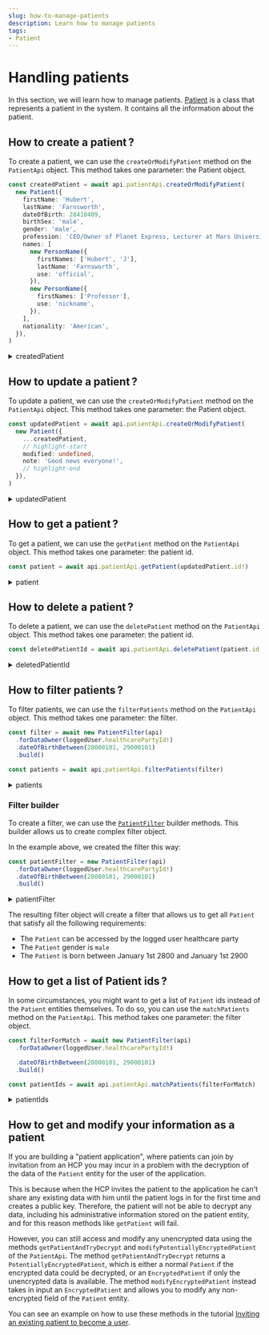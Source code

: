 ```yaml
---
slug: how-to-manage-patients
description: Learn how to manage patients
tags:
- Patient
---
```


# Handling patients

In this section, we will learn how to manage patients. [Patient](/{{sdk}}/references/classes/Patient) is a class that represents a patient in the system. It contains all the information about the patient.

## How to create a patient&#8239;?

To create a patient, we can use the `createOrModifyPatient` method on the `PatientApi` object. This method takes one parameter: the Patient object.

<!-- file://code-samples/{{sdk}}/how-to/patients/index.mts snippet:create a patient-->
```typescript
const createdPatient = await api.patientApi.createOrModifyPatient(
  new Patient({
    firstName: 'Hubert',
    lastName: 'Farnsworth',
    dateOfBirth: 28410409,
    birthSex: 'male',
    gender: 'male',
    profession: 'CEO/Owner of Planet Express, Lecturer at Mars University',
    names: [
      new PersonName({
        firstNames: ['Hubert', 'J'],
        lastName: 'Farnsworth',
        use: 'official',
      }),
      new PersonName({
        firstNames: ['Professor'],
        use: 'nickname',
      }),
    ],
    nationality: 'American',
  }),
)
```

<!-- output://code-samples/{{sdk}}/how-to/patients/createdPatient.txt -->
<details>
<summary>createdPatient</summary>

```json
{
  "id": "fb442885-0697-4803-903d-2f8d947bccd1",
  "languages": [],
  "active": true,
  "parameters": {},
  "rev": "1-a3873fcdbb72acc294023435519b214a",
  "created": 1679926559766,
  "modified": 1679926559766,
  "author": "f7ec463c-44b4-414e-9e7f-f2cc0967cc01",
  "responsible": "b16baab3-b6a3-42a0-b4b5-8dc8e00cc806",
  "firstName": "Hubert",
  "lastName": "Farnsworth",
  "dateOfBirth": 28410409,
  "profession": "CEO/Owner of Planet Express, Lecturer at Mars University",
  "nationality": "American",
  "identifiers": [],
  "labels": {},
  "codes": {},
  "names": [
    {
      "firstNames": [
        "Hubert",
        "J"
      ],
      "prefix": [],
      "suffix": [],
      "lastName": "Farnsworth",
      "use": "official"
    },
    {
      "firstNames": [
        "Professor"
      ],
      "prefix": [],
      "suffix": [],
      "use": "nickname"
    }
  ],
  "addresses": [],
  "gender": "male",
  "birthSex": "male",
  "mergedIds": {},
  "deactivationReason": "none",
  "personalStatus": "unknown",
  "partnerships": [],
  "patientHealthCareParties": [],
  "patientProfessions": [],
  "properties": {},
  "systemMetaData": {
    "hcPartyKeys": {},
    "privateKeyShamirPartitions": {},
    "aesExchangeKeys": {},
    "transferKeys": {},
    "encryptedSelf": "Yt6LWhGr9/fbyMCNvWd2p/EIExBcvxULXBTN8srkysQ=",
    "secretForeignKeys": [],
    "cryptedForeignKeys": {},
    "delegations": {
      "b16baab3-b6a3-42a0-b4b5-8dc8e00cc806": {}
    },
    "encryptionKeys": {
      "b16baab3-b6a3-42a0-b4b5-8dc8e00cc806": {}
    }
  }
}
```
</details>

## How to update a patient&#8239;?

To update a patient, we can use the `createOrModifyPatient` method on the `PatientApi` object. This method takes one parameter: the Patient object.

<!-- file://code-samples/{{sdk}}/how-to/patients/index.mts snippet:update a patient-->
```typescript
const updatedPatient = await api.patientApi.createOrModifyPatient(
  new Patient({
    ...createdPatient,
    // highlight-start
    modified: undefined,
    note: 'Good news everyone!',
    // highlight-end
  }),
)
```

<!-- output://code-samples/{{sdk}}/how-to/patients/updatedPatient.txt -->
<details>
<summary>updatedPatient</summary>

```json
{
  "id": "fb442885-0697-4803-903d-2f8d947bccd1",
  "languages": [],
  "active": true,
  "parameters": {},
  "rev": "2-081c23c9ca40ef5bbbb9915ebb9dd2d3",
  "created": 1679926559766,
  "modified": 1679926560030,
  "author": "f7ec463c-44b4-414e-9e7f-f2cc0967cc01",
  "responsible": "b16baab3-b6a3-42a0-b4b5-8dc8e00cc806",
  "firstName": "Hubert",
  "lastName": "Farnsworth",
  "dateOfBirth": 28410409,
  "profession": "CEO/Owner of Planet Express, Lecturer at Mars University",
  "note": "Good news everyone!",
  "nationality": "American",
  "identifiers": [],
  "labels": {},
  "codes": {},
  "names": [
    {
      "firstNames": [
        "Hubert",
        "J"
      ],
      "prefix": [],
      "suffix": [],
      "lastName": "Farnsworth",
      "use": "official"
    },
    {
      "firstNames": [
        "Professor"
      ],
      "prefix": [],
      "suffix": [],
      "use": "nickname"
    }
  ],
  "addresses": [],
  "gender": "male",
  "birthSex": "male",
  "mergedIds": {},
  "deactivationReason": "none",
  "personalStatus": "unknown",
  "partnerships": [],
  "patientHealthCareParties": [],
  "patientProfessions": [],
  "properties": {},
  "systemMetaData": {
    "hcPartyKeys": {},
    "privateKeyShamirPartitions": {},
    "aesExchangeKeys": {},
    "transferKeys": {},
    "encryptedSelf": "sxl//v+/2wVroXbDGGeet+PVTGR7jFrA8I4FaRAfsLdc73AM6cBiKyjO9Ik2ayai",
    "secretForeignKeys": [],
    "cryptedForeignKeys": {},
    "delegations": {
      "b16baab3-b6a3-42a0-b4b5-8dc8e00cc806": {}
    },
    "encryptionKeys": {
      "b16baab3-b6a3-42a0-b4b5-8dc8e00cc806": {}
    }
  }
}
```
</details>


## How to get a patient&#8239;?

To get a patient, we can use the `getPatient` method on the `PatientApi` object. This method takes one parameter: the patient id.

<!-- file://code-samples/{{sdk}}/how-to/patients/index.mts snippet:get a patient-->
```typescript
const patient = await api.patientApi.getPatient(updatedPatient.id!)
```

<!-- output://code-samples/{{sdk}}/how-to/patients/patient.txt -->
<details>
<summary>patient</summary>

```json
{
  "id": "fb442885-0697-4803-903d-2f8d947bccd1",
  "languages": [],
  "active": true,
  "parameters": {},
  "rev": "2-081c23c9ca40ef5bbbb9915ebb9dd2d3",
  "created": 1679926559766,
  "modified": 1679926560030,
  "author": "f7ec463c-44b4-414e-9e7f-f2cc0967cc01",
  "responsible": "b16baab3-b6a3-42a0-b4b5-8dc8e00cc806",
  "firstName": "Hubert",
  "lastName": "Farnsworth",
  "dateOfBirth": 28410409,
  "profession": "CEO/Owner of Planet Express, Lecturer at Mars University",
  "note": "Good news everyone!",
  "nationality": "American",
  "identifiers": [],
  "labels": {},
  "codes": {},
  "names": [
    {
      "firstNames": [
        "Hubert",
        "J"
      ],
      "prefix": [],
      "suffix": [],
      "lastName": "Farnsworth",
      "use": "official"
    },
    {
      "firstNames": [
        "Professor"
      ],
      "prefix": [],
      "suffix": [],
      "use": "nickname"
    }
  ],
  "addresses": [],
  "gender": "male",
  "birthSex": "male",
  "mergedIds": {},
  "deactivationReason": "none",
  "personalStatus": "unknown",
  "partnerships": [],
  "patientHealthCareParties": [],
  "patientProfessions": [],
  "properties": {},
  "systemMetaData": {
    "hcPartyKeys": {},
    "privateKeyShamirPartitions": {},
    "aesExchangeKeys": {},
    "transferKeys": {},
    "encryptedSelf": "sxl//v+/2wVroXbDGGeet+PVTGR7jFrA8I4FaRAfsLdc73AM6cBiKyjO9Ik2ayai",
    "secretForeignKeys": [],
    "cryptedForeignKeys": {},
    "delegations": {
      "b16baab3-b6a3-42a0-b4b5-8dc8e00cc806": {}
    },
    "encryptionKeys": {
      "b16baab3-b6a3-42a0-b4b5-8dc8e00cc806": {}
    }
  }
}
```
</details>


## How to delete a patient&#8239;?

To delete a patient, we can use the `deletePatient` method on the `PatientApi` object. This method takes one parameter: the patient id.

<!-- file://code-samples/{{sdk}}/how-to/patients/index.mts snippet:delete a patient-->
```typescript
const deletedPatientId = await api.patientApi.deletePatient(patient.id!)
```

<!-- output://code-samples/{{sdk}}/how-to/patients/deletedPatientId.txt -->
<details>
<summary>deletedPatientId</summary>

```text
fb442885-0697-4803-903d-2f8d947bccd1
```
</details>

## How to filter patients&#8239;?

To filter patients, we can use the `filterPatients` method on the `PatientApi` object. This method takes one parameter: the filter.

<!-- file://code-samples/{{sdk}}/how-to/patients/index.mts snippet:get a list of patient-->
```typescript
const filter = await new PatientFilter(api)
  .forDataOwner(loggedUser.healthcarePartyId!)
  .dateOfBirthBetween(28000101, 29000101)
  .build()

const patients = await api.patientApi.filterPatients(filter)
```

<!-- output://code-samples/{{sdk}}/how-to/patients/patients.txt -->
<details>
<summary>patients</summary>

```json
{
  "pageSize": 1000,
  "totalSize": 1,
  "rows": [
    {
      "id": "fb442885-0697-4803-903d-2f8d947bccd1",
      "languages": [],
      "active": true,
      "parameters": {},
      "rev": "2-081c23c9ca40ef5bbbb9915ebb9dd2d3",
      "created": 1679926559766,
      "modified": 1679926560030,
      "author": "f7ec463c-44b4-414e-9e7f-f2cc0967cc01",
      "responsible": "b16baab3-b6a3-42a0-b4b5-8dc8e00cc806",
      "firstName": "Hubert",
      "lastName": "Farnsworth",
      "dateOfBirth": 28410409,
      "profession": "CEO/Owner of Planet Express, Lecturer at Mars University",
      "nationality": "American",
      "identifiers": [],
      "labels": {},
      "codes": {},
      "names": [
        {
          "firstNames": [
            "Hubert",
            "J"
          ],
          "prefix": [],
          "suffix": [],
          "lastName": "Farnsworth",
          "use": "official"
        },
        {
          "firstNames": [
            "Professor"
          ],
          "prefix": [],
          "suffix": [],
          "use": "nickname"
        }
      ],
      "addresses": [],
      "gender": "male",
      "birthSex": "male",
      "mergedIds": {},
      "deactivationReason": "none",
      "personalStatus": "unknown",
      "partnerships": [],
      "patientHealthCareParties": [],
      "patientProfessions": [],
      "properties": {},
      "systemMetaData": {
        "hcPartyKeys": {},
        "privateKeyShamirPartitions": {},
        "aesExchangeKeys": {},
        "transferKeys": {},
        "encryptedSelf": "sxl//v+/2wVroXbDGGeet+PVTGR7jFrA8I4FaRAfsLdc73AM6cBiKyjO9Ik2ayai",
        "secretForeignKeys": [],
        "cryptedForeignKeys": {},
        "delegations": {
          "b16baab3-b6a3-42a0-b4b5-8dc8e00cc806": {}
        },
        "encryptionKeys": {
          "b16baab3-b6a3-42a0-b4b5-8dc8e00cc806": {}
        }
      }
    }
  ],
  "nextKeyPair": {}
}
```
</details>



### Filter builder

To create a filter, we can use the [`PatientFilter`](/{{sdk}}/references/filters/PatientFilter#methods-1) builder methods. This builder allows us to create complex filter object.

In the example above, we created the filter this way:

<!-- file://code-samples/{{sdk}}/how-to/patients/index.mts snippet:filter builder-->
```typescript
const patientFilter = new PatientFilter(api)
  .forDataOwner(loggedUser.healthcarePartyId!)
  .dateOfBirthBetween(28000101, 29000101)
  .build()
```

<!-- output://code-samples/{{sdk}}/how-to/patients/patientFilter.txt -->
<details>
<summary>patientFilter</summary>

```json
{}
```
</details>


The resulting filter object will create a filter that allows us to get all `Patient` that satisfy all the following requirements:

- The `Patient` can be accessed by the logged user healthcare party
- The `Patient` gender is `male`
- The `Patient` is born between January 1st 2800 and January 1st 2900

## How to get a list of Patient ids&#8239;?

In some circumstances, you might want to get a list of `Patient` ids instead of the `Patient` entities themselves. To do so, you can use the `matchPatients` method on the `PatientApi`. This method takes one parameter: the filter object.

<!-- file://code-samples/{{sdk}}/how-to/patients/index.mts snippet:get a list of patient ids-->
```typescript
const filterForMatch = await new PatientFilter(api)
  .forDataOwner(loggedUser.healthcarePartyId!)

  .dateOfBirthBetween(28000101, 29000101)
  .build()

const patientIds = await api.patientApi.matchPatients(filterForMatch)
```

<!-- output://code-samples/{{sdk}}/how-to/patients/patientIds.txt -->
<details>
<summary>patientIds</summary>

```text
[
  "fb442885-0697-4803-903d-2f8d947bccd1"
]
```
</details>


## How to get and modify your information as a patient

If you are building a "patient application", where patients can join by invitation from an HCP you may incur in a 
problem with the decryption of the data of the `Patient` entity for the user of the application. 

This is because when the HCP invites the patient to the application he can't share any existing data with him until the
patient logs in for the first time and creates a public key. Therefore, the patient will not be able to decrypt any 
data, including his administrative information stored on the patient entity, and for this reason methods like 
`getPatient` will fail.

However, you can still access and modify any unencrypted data using the methods `getPatientAndTryDecrypt` and 
`modifyPotentiallyEncryptedPatient` of the `PatientApi`. The method `getPatientAndTryDecrypt` returns a 
`PotentiallyEncryptedPatient`, which is either a normal `Patient` if the encrypted data could be decrypted, or an 
`EncryptedPatient` if only the unencrypted data is available. The method `modifyEncryptedPatient` instead takes in 
input an `EncryptedPatient` and allows you to modify any non-encrypted field of the `Patient` entity.

You can see an example on how to use these methods in the tutorial [Inviting an existing patient to become a user](/{{sdk}}/how-to/how-to-invite-existing-patient-as-a-user).

